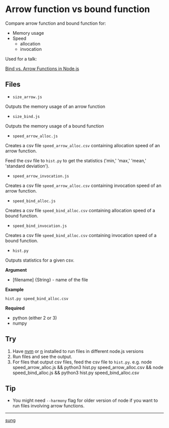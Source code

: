 # Arrow function vs bound function

Compare arrow function and bound function for:

* Memory usage
* Speed
  * allocation
  * invocation

Used for a talk:

[Bind vs. Arrow Functions in Node.js](https://sungwoncho.github.io/presentations/20170406-bind-vs-lambda.html#/)


## Files

* `size_arrow.js`

Outputs the memory usage of an arrow function

* `size_bind.js`

Outputs the memory usage of a bound function

* `speed_arrow_alloc.js`

Creates a csv file `speed_arrow_alloc.csv` containing allocation speed of an arrow function.

Feed the csv file to `hist.py` to get the statistics ('min,' 'max,' 'mean,' 'standard deviation').

* `speed_arrow_invocation.js`

Creates a csv file `speed_arrow_alloc.csv` containing invocation speed of an arrow function.

* `speed_bind_alloc.js`

Creates a csv file `speed_bind_alloc.csv` containing allocation speed of a bound function.

* `speed_bind_invocation.js`

Creates a csv file `speed_bind_alloc.csv` containing invocation speed of a bound function.

* `hist.py`

Outputs statistics for a given csv.

**Argument**

* [filename] {String} - name of the file

**Example**

    hist.py speed_bind_alloc.csv

**Required**

* python (either 2 or 3)
* numpy

## Try

1. Have [nvm](https://github.com/creationix/nvm) or [n](https://github.com/tj/n) installed to run files in different node.js versions
2. Run files and see the output.
3. For files that output csv files, feed the csv file to `hist.py`. e.g.
    node speed_arrow_alloc.js && python3 hist.py speed_arrow_alloc.csv && node speed_bind_alloc.js && python3 hist.py speed_bind_alloc.csv

## Tip

* You might need `--harmony` flag for older version of node if you want to run files involving arrow functions.

---

[sung](https://sungwoncho.io)
